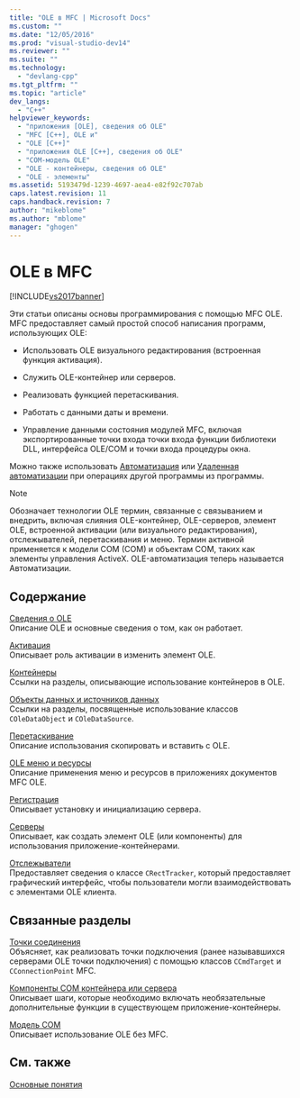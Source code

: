 ```yaml
---
title: "OLE в MFC | Microsoft Docs"
ms.custom: ""
ms.date: "12/05/2016"
ms.prod: "visual-studio-dev14"
ms.reviewer: ""
ms.suite: ""
ms.technology: 
  - "devlang-cpp"
ms.tgt_pltfrm: ""
ms.topic: "article"
dev_langs: 
  - "C++"
helpviewer_keywords: 
  - "приложения [OLE], сведения об OLE"
  - "MFC [C++], OLE и"
  - "OLE [C++]"
  - "приложения OLE [C++], сведения об OLE"
  - "COM-модель OLE"
  - "OLE - контейнеры, сведения об OLE"
  - "OLE - элементы"
ms.assetid: 5193479d-1239-4697-aea4-e82f92c707ab
caps.latest.revision: 11
caps.handback.revision: 7
author: "mikeblome"
ms.author: "mblome"
manager: "ghogen"
---
```

# OLE в MFC
[!INCLUDE[vs2017banner](../assembler/inline/includes/vs2017banner.md)]

Эти статьи описаны основы программирования с помощью MFC OLE.  MFC предоставляет самый простой способ написания программ, использующих OLE:  
  
-   Использовать OLE визуального редактирования \(встроенная функция активация\).  
  
-   Служить OLE\-контейнер или серверов.  
  
-   Реализовать функцией перетаскивания.  
  
-   Работать с данными даты и времени.  
  
-   Управление данными состояния модулей MFC, включая экспортированные точки входа точки входа функции библиотеки DLL, интерфейса OLE\/COM и точки входа процедуры окна.  
  
 Можно также использовать [Автоматизация](../mfc/automation.md) или [Удаленная автоматизации](../mfc/remote-automation.md) при операциях другой программы из программы.  
  
> [!NOTE]
>  Обозначает технологии OLE термин, связанные с связыванием и внедрить, включая слияния OLE\-контейнер, OLE\-серверов, элемент OLE, встроенной активации \(или визуального редактирования\), отслежывателей, перетаскивания и меню.  Термин активной применяется к модели COM \(COM\) и объектам COM, таких как элементы управления ActiveX.  OLE\-автоматизация теперь называется Автоматизации.  
  
## Содержание  
 [Сведения о OLE](../mfc/ole-background.md)  
 Описание OLE и основные сведения о том, как он работает.  
  
 [Активация](../mfc/activation-cpp.md)  
 Описывает роль активации в изменить элемент OLE.  
  
 [Контейнеры](../mfc/containers.md)  
 Ссылки на разделы, описывающие использование контейнеров в OLE.  
  
 [Объекты данных и источников данных](../mfc/data-objects-and-data-sources-ole.md)  
 Ссылки на разделы, посвященные использование классов `COleDataObject` и `COleDataSource`.  
  
 [Перетаскивание](../mfc/drag-and-drop-ole.md)  
 Описание использования скопировать и вставить с OLE.  
  
 [OLE меню и ресурсы](../mfc/menus-and-resources-ole.md)  
 Описание применения меню и ресурсов в приложениях документов MFC OLE.  
  
 [Регистрация](../mfc/registration.md)  
 Описывает установку и инициализацию сервера.  
  
 [Серверы](../mfc/servers.md)  
 Описывает, как создать элемент OLE \(или компоненты\) для использования приложение\-контейнерами.  
  
 [Отслежыватели](../mfc/trackers.md)  
 Предоставляет сведения о классе `CRectTracker`, который предоставляет графический интерфейс, чтобы пользователи могли взаимодействовать с элементами OLE клиента.  
  
## Связанные разделы  
 [Точки соединения](../mfc/connection-points.md)  
 Объясняет, как реализовать точки подключения \(ранее называвшихся серверами OLE точки подключения\) с помощью классов `CCmdTarget` и `CConnectionPoint` MFC.  
  
 [Компоненты COM контейнера или сервера](../mfc/containers-advanced-features.md)  
 Описывает шаги, которые необходимо включать необязательные дополнительные функции в существующем приложение\-контейнеры.  
  
 [Модель COM](http://msdn.microsoft.com/library/windows/desktop/ms694363)  
 Описывает использование OLE без MFC.  
  
## См. также  
 [Основные понятия](../mfc/mfc-concepts.md)